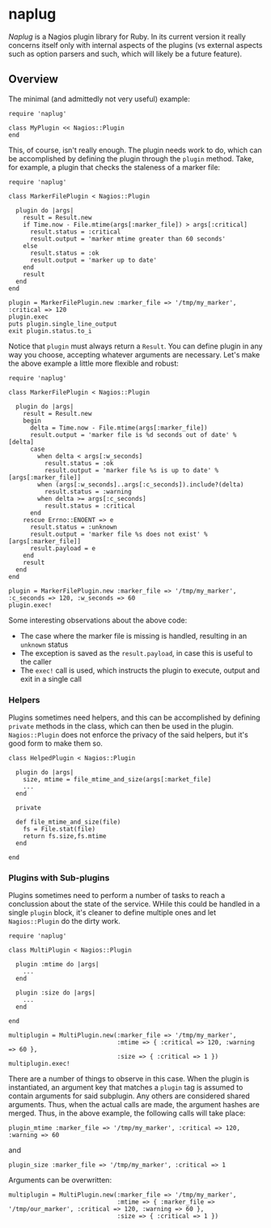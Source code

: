 # naplug

*Naplug* is a Nagios plugin library for Ruby. In its current version it really concerns itself only with internal aspects of the plugins (vs external aspects such as option parsers and such, which will likely be a future feature).

## Overview

The minimal (and admittedly not very useful) example:

    require 'naplug'
    
    class MyPlugin << Nagios::Plugin
    end
    
This, of course, isn't really enough. The plugin needs work to do, which can be accomplished by defining the plugin through the `plugin` method. Take, for example, a plugin that checks the staleness of a marker file: 

    require 'naplug'

	class MarkerFilePlugin < Nagios::Plugin

  	  plugin do |args|
  	    result = Result.new
	    if Time.now - File.mtime(args[:marker_file]) > args[:critical]
	      result.status = :critical
	      result.output = 'marker mtime greater than 60 seconds'
  	    else
  	      result.status = :ok
  	      result.output = 'marker up to date'
  	    end
 	    result
      end
	end

	plugin = MarkerFilePlugin.new :marker_file => '/tmp/my_marker', :critical => 120
	plugin.exec
	puts plugin.single_line_output
	exit plugin.status.to_i   
    

Notice that `plugin` must always return a `Result`. You can define plugin in any way you choose, accepting whatever arguments are necessary. Let's make the above example a little more flexible and robust:

    require 'naplug'

	class MarkerFilePlugin < Nagios::Plugin

  	  plugin do |args|
        result = Result.new
        begin
          delta = Time.now - File.mtime(args[:marker_file])
          result.output = 'marker file is %d seconds out of date' % [delta]
          case
            when delta < args[:w_seconds]
              result.status = :ok
              result.output = 'marker file %s is up to date' % [args[:marker_file]]
            when (args[:w_seconds]..args[:c_seconds]).include?(delta)
              result.status = :warning
            when delta >= args[:c_seconds]
              result.status = :critical
          end
        rescue Errno::ENOENT => e
          result.status = :unknown
          result.output = 'marker file %s does not exist' % [args[:marker_file]]
          result.payload = e
        end
        result
      end
    end

    plugin = MarkerFilePlugin.new :marker_file => '/tmp/my_marker', :c_seconds => 120, :w_seconds => 60
    plugin.exec!

Some interesting observations about the above code:

* The case where the marker file is missing is handled, resulting in an `unknown` status
* The exception is saved as the `result.payload`, in case this is useful to the caller
* The `exec!` call is used, which instructs the plugin to execute, output and exit in a single call

### Helpers

Plugins sometimes need helpers, and this can be accomplished by defining `private` methods in the class, which can then be used in the plugin. `Nagios::Plugin` does not enforce the privacy of the said helpers, but it's good form to make them so.
   
    class HelpedPlugin < Nagios::Plugin
    
      plugin do |args|
        size, mtime = file_mtime_and_size(args[:market_file]
        ... 
      end
      
      private
      
      def file_mtime_and_size(file)
        fs = File.stat(file)
        return fs.size,fs.mtime
      end
      
    end
     
### Plugins with Sub-plugins
 
Plugins sometimes need to perform a number of tasks to reach a conclussion about the state of the service. WHile this could be handled in a single `plugin` block, it's cleaner to define multiple ones and let `Nagios::Plugin` do the dirty work.

    require 'naplug'
    
    class MultiPlugin < Nagios::Plugin
    
      plugin :mtime do |args|
        ...
      end
      
      plugin :size do |args|
        ...
      end
      
    end
    
    multiplugin = MultiPlugin.new(:marker_file => '/tmp/my_marker', 
                                  :mtime => { :critical => 120, :warning => 60 }, 
                                  :size => { :critical => 1 })
    multiplugin.exec!

There are a number of things to observe in this case. When the plugin is instantiated, an argument key that matches a `plugin` tag is assumed to contain arguments for said subplugin. Any others are considered shared arguments. Thus, when the actual calls are made, the argument hashes are merged. Thus, in the above example, the following calls will take place:

    plugin_mtime :marker_file => '/tmp/my_marker', :critical => 120, :warning => 60

and

    plugin_size :marker_file => '/tmp/my_marker', :critical => 1

Arguments can be overwritten:

    multiplugin = MultiPlugin.new(:marker_file => '/tmp/my_marker', 
                                  :mtime => { :marker_file => '/tmp/our_marker', :critical => 120, :warning => 60 }, 
                                  :size => { :critical => 1 })

      
  